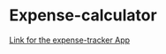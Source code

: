 # Expense-calculator
[Link for the expense-tracker App](https://shaz-expense-tracker.herokuapp.com) 
